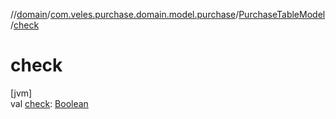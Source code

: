 //[domain](../../../index.md)/[com.veles.purchase.domain.model.purchase](../index.md)/[PurchaseTableModel](index.md)/[check](check.md)

# check

[jvm]\
val [check](check.md): [Boolean](https://kotlinlang.org/api/latest/jvm/stdlib/kotlin/-boolean/index.html)
